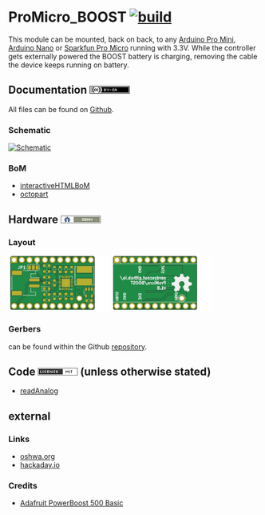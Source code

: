 # ProMicro_BOOST [![build](https://github.com/nerdyscout/ProMicro/workflows/kicad-exports/badge.svg?branch=BOOST)](BOOST/actions?query=branch%3ABOOST)
This module can be mounted, back on back, to any [Arduino Pro Mini](https://www.sparkfun.com/products/11113), [Arduino Nano](https://store.arduino.cc/arduino-nano) or [Sparkfun Pro Micro](https://www.sparkfun.com/products/12587) running with 3.3V. While the controller gets externally powered the BOOST battery is charging, removing the cable the device keeps running on battery.

## Documentation [![CC BY-SA](../img/ccbysa.png)](pcb/docs/LICENSE.TXT)
All files can be found on [Github](https://github.com/nerdyscout/ProMicro/tree/master/BOOST).

### Schematic
[![Schematic](pcb/docs/img/BOOST-schematic.svg)](pcb/docs/BOOST-schematic.pdf)

### BoM
  * [interactiveHTMLBoM](https://nerdyscout.github.io/ProMicro/BOOST/docs/bom/BOOST-ibom.html)
  * [octopart](pcb/docs/bom/BOOST-bom_octopart.csv)

## Hardware [![CERN OHL v1.2](../img/oshw.png)](LICENSE.TXT)
### Layout
<a href="docs/BOOST-documentation.pdf"><img src="docs/img/BOOST-top.svg" alt="BOOST-top" width="40%"/></a>
<a href="docs/BOOST-documentation.pdf"><img src="docs/img/BOOST-bottom.svg" alt="BOOST-bottom" width="40%"/></a>

### Gerbers
can be found within the Github [repository](pcb/gerbers).

## Code [![MIT](../img/mit.png)](examples/LICENSE.TXT) (unless otherwise stated)
  * [readAnalog](examples/readAnalog/readAnalog.ino)

## external
### Links
  * [oshwa.org](https://certification.oshwa.org/de000102.html)
  * [hackaday.io](https://hackaday.io/project/171898-promicro)

### Credits
  * [Adafruit PowerBoost 500 Basic](https://learn.adafruit.com/adafruit-powerboost)

